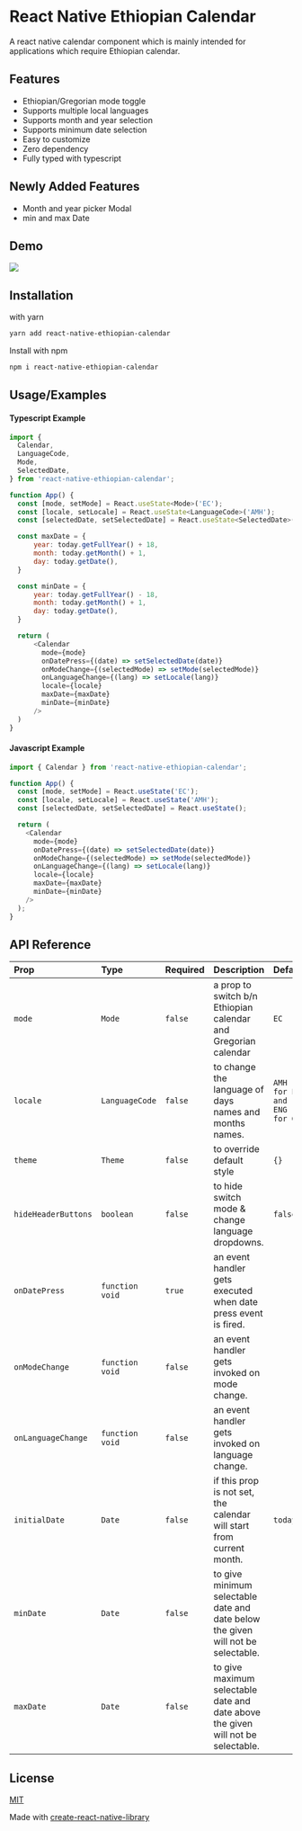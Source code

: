 # React Native Ethiopian Calendar

A react native calendar component which is mainly intended for applications which require Ethiopian calendar.

## Features

- Ethiopian/Gregorian mode toggle
- Supports multiple local languages
- Supports month and year selection
- Supports minimum date selection
- Easy to customize
- Zero dependency
- Fully typed with typescript

## Newly Added Features

- Month and year picker Modal
- min and max Date

## Demo

![](https://media.giphy.com/media/FrjD4KFbOvIRR5vyBX/giphy.gif)

## Installation

with yarn

```bash
yarn add react-native-ethiopian-calendar
```

Install with npm

```bash
npm i react-native-ethiopian-calendar
```

## Usage/Examples

#### Typescript Example

```javascript
import {
  Calendar,
  LanguageCode,
  Mode,
  SelectedDate,
} from 'react-native-ethiopian-calendar';

function App() {
  const [mode, setMode] = React.useState<Mode>('EC');
  const [locale, setLocale] = React.useState<LanguageCode>('AMH');
  const [selectedDate, setSelectedDate] = React.useState<SelectedDate>();

  const maxDate = {
      year: today.getFullYear() + 18,
      month: today.getMonth() + 1,
      day: today.getDate(),
  }

  const minDate = {
      year: today.getFullYear() - 18,
      month: today.getMonth() + 1,
      day: today.getDate(),
  }

  return (
      <Calendar
        mode={mode}
        onDatePress={(date) => setSelectedDate(date)}
        onModeChange={(selectedMode) => setMode(selectedMode)}
        onLanguageChange={(lang) => setLocale(lang)}
        locale={locale}
        maxDate={maxDate}
        minDate={minDate}
      />
  )
}
```

#### Javascript Example

```javascript
import { Calendar } from 'react-native-ethiopian-calendar';

function App() {
  const [mode, setMode] = React.useState('EC');
  const [locale, setLocale] = React.useState('AMH');
  const [selectedDate, setSelectedDate] = React.useState();

  return (
    <Calendar
      mode={mode}
      onDatePress={(date) => setSelectedDate(date)}
      onModeChange={(selectedMode) => setMode(selectedMode)}
      onLanguageChange={(lang) => setLocale(lang)}
      locale={locale}
      maxDate={maxDate}
      minDate={minDate}
    />
  );
}
```

## API Reference

| Prop                | Type            | Required | Description                                                                      | Default                     |
| :------------------ | :-------------- | :------- | :------------------------------------------------------------------------------- | :-------------------------- |
| `mode`              | `Mode`          | `false`  | a prop to switch b/n Ethiopian calendar and Gregorian calendar                   | `EC`                        |
| `locale`            | `LanguageCode`  | `false`  | to change the language of days names and months names.                           | `AMH for EC and ENG for GC` |
| `theme`             | `Theme`         | `false`  | to override default style                                                        | `{}`                        |
| `hideHeaderButtons` | `boolean`       | `false`  | to hide switch mode & change language dropdowns.                                 | `false`                     |
| `onDatePress`       | `function void` | `true`   | an event handler gets executed when date press event is fired.                   |                             |
| `onModeChange`      | `function void` | `false`  | an event handler gets invoked on mode change.                                    |                             |
| `onLanguageChange`  | `function void` | `false`  | an event handler gets invoked on language change.                                |                             |
| `initialDate`       | `Date`          | `false`  | if this prop is not set, the calendar will start from current month.             | `today`                     |
| `minDate`           | `Date`          | `false`  | to give minimum selectable date and date below the given will not be selectable. |                             |
| `maxDate`           | `Date`          | `false`  | to give maximum selectable date and date above the given will not be selectable. |                             |

## License

[MIT](https://choosealicense.com/licenses/mit/)

Made with [create-react-native-library](https://github.com/callstack/react-native-builder-bob)
